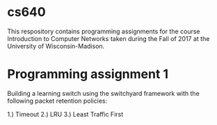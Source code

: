 # cs640

This respository contains programming assignments for the course Introduction to Computer Networks
taken during the Fall of 2017 at the University of Wisconsin-Madison.

# Programming assignment 1

Building a learning switch using the switchyard framework with the following packet retention policies:

1.) Timeout
2.) LRU
3.) Least Traffic First

